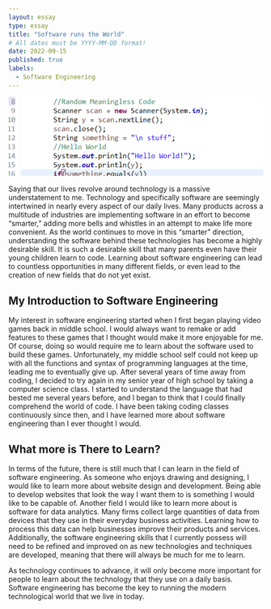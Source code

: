 ```yaml
---
layout: essay
type: essay
title: "Software runs the World"
# All dates must be YYYY-MM-DD format!
date: 2022-09-15
published: true
labels:
  - Software Engineering
---
```


<img class="img-fluid" src="../img/interestSE/interestCode.png">

Saying that our lives revolve around technology is a massive understatement to me. Technology and specifically software are seemingly intertwined in nearly every aspect of our daily lives. Many products across a multitude of industries are implementing software in an effort to become “smarter,” adding more bells and whistles in an attempt to make life more convenient. As the world continues to move in this “smarter” direction, understanding the software behind these technologies has become a highly desirable skill. It is such a desirable skill that many parents even have their young children learn to code. Learning about software engineering can lead to countless opportunities in many different fields, or even lead to the creation of new fields that do not yet exist. 

## My Introduction to Software Engineering

My interest in software engineering started when I first began playing video games back in middle school. I would always want to remake or add features to these games that I thought would make it more enjoyable for me. Of course, doing so would require me to learn about the software used to build these games. Unfortunately, my middle school self could not keep up with all the functions and syntax of programming languages at the time, leading me to eventually give up. After several years of time away from coding, I decided to try again in my senior year of high school by taking a computer science class. I started to understand the language that had bested me several years before, and I began to think that I could finally comprehend the world of code. I have been taking coding classes continuously since then, and I have learned more about software engineering than I ever thought I would. 

## What more is There to Learn?

In terms of the future, there is still much that I can learn in the field of software engineering. As someone who enjoys drawing and designing, I would like to learn more about website design and development. Being able to develop websites that look the way I want them to is something I would like to be capable of. Another field I would like to learn more about is software for data analytics. Many firms collect large quantities of data from devices that they use in their everyday business activities. Learning how to process this data can help businesses improve their products and services. Additionally, the software engineering skills that I currently possess will need to be refined and improved on as new technologies and techniques are developed, meaning that there will always be much for me to learn. 

As technology continues to advance, it will only become more important for people to learn about the technology that they use on a daily basis. Software engineering has become the key to running the modern technological world that we live in today. 

